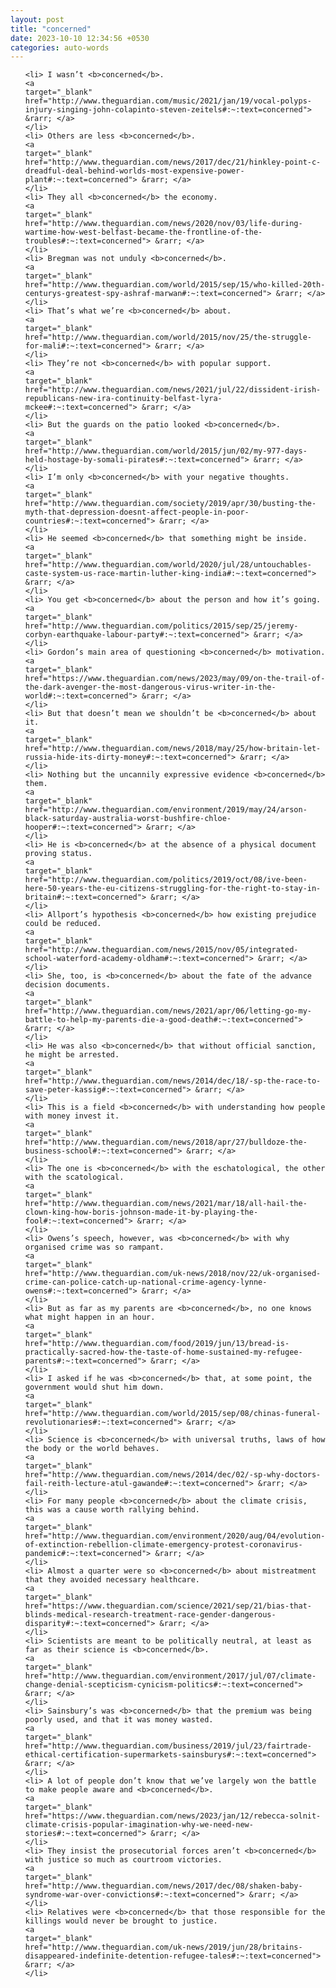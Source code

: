 ```yaml
---
layout: post
title: "concerned"
date: 2023-10-10 12:34:56 +0530
categories: auto-words
---
```

<ol>

    <li> I wasn’t <b>concerned</b>.
    <a 
    target="_blank" 
    href="http://www.theguardian.com/music/2021/jan/19/vocal-polyps-injury-singing-john-colapinto-steven-zeitels#:~:text=concerned"> &rarr; </a>
    </li>
    <li> Others are less <b>concerned</b>.
    <a 
    target="_blank" 
    href="http://www.theguardian.com/news/2017/dec/21/hinkley-point-c-dreadful-deal-behind-worlds-most-expensive-power-plant#:~:text=concerned"> &rarr; </a>
    </li>
    <li> They all <b>concerned</b> the economy.
    <a 
    target="_blank" 
    href="http://www.theguardian.com/news/2020/nov/03/life-during-wartime-how-west-belfast-became-the-frontline-of-the-troubles#:~:text=concerned"> &rarr; </a>
    </li>
    <li> Bregman was not unduly <b>concerned</b>.
    <a 
    target="_blank" 
    href="http://www.theguardian.com/world/2015/sep/15/who-killed-20th-centurys-greatest-spy-ashraf-marwan#:~:text=concerned"> &rarr; </a>
    </li>
    <li> That’s what we’re <b>concerned</b> about.
    <a 
    target="_blank" 
    href="http://www.theguardian.com/world/2015/nov/25/the-struggle-for-mali#:~:text=concerned"> &rarr; </a>
    </li>
    <li> They’re not <b>concerned</b> with popular support.
    <a 
    target="_blank" 
    href="http://www.theguardian.com/news/2021/jul/22/dissident-irish-republicans-new-ira-continuity-belfast-lyra-mckee#:~:text=concerned"> &rarr; </a>
    </li>
    <li> But the guards on the patio looked <b>concerned</b>.
    <a 
    target="_blank" 
    href="http://www.theguardian.com/world/2015/jun/02/my-977-days-held-hostage-by-somali-pirates#:~:text=concerned"> &rarr; </a>
    </li>
    <li> I’m only <b>concerned</b> with your negative thoughts.
    <a 
    target="_blank" 
    href="http://www.theguardian.com/society/2019/apr/30/busting-the-myth-that-depression-doesnt-affect-people-in-poor-countries#:~:text=concerned"> &rarr; </a>
    </li>
    <li> He seemed <b>concerned</b> that something might be inside.
    <a 
    target="_blank" 
    href="http://www.theguardian.com/world/2020/jul/28/untouchables-caste-system-us-race-martin-luther-king-india#:~:text=concerned"> &rarr; </a>
    </li>
    <li> You get <b>concerned</b> about the person and how it’s going.
    <a 
    target="_blank" 
    href="http://www.theguardian.com/politics/2015/sep/25/jeremy-corbyn-earthquake-labour-party#:~:text=concerned"> &rarr; </a>
    </li>
    <li> Gordon’s main area of questioning <b>concerned</b> motivation.
    <a 
    target="_blank" 
    href="https://www.theguardian.com/news/2023/may/09/on-the-trail-of-the-dark-avenger-the-most-dangerous-virus-writer-in-the-world#:~:text=concerned"> &rarr; </a>
    </li>
    <li> But that doesn’t mean we shouldn’t be <b>concerned</b> about it.
    <a 
    target="_blank" 
    href="http://www.theguardian.com/news/2018/may/25/how-britain-let-russia-hide-its-dirty-money#:~:text=concerned"> &rarr; </a>
    </li>
    <li> Nothing but the uncannily expressive evidence <b>concerned</b> them.
    <a 
    target="_blank" 
    href="http://www.theguardian.com/environment/2019/may/24/arson-black-saturday-australia-worst-bushfire-chloe-hooper#:~:text=concerned"> &rarr; </a>
    </li>
    <li> He is <b>concerned</b> at the absence of a physical document proving status.
    <a 
    target="_blank" 
    href="http://www.theguardian.com/politics/2019/oct/08/ive-been-here-50-years-the-eu-citizens-struggling-for-the-right-to-stay-in-britain#:~:text=concerned"> &rarr; </a>
    </li>
    <li> Allport’s hypothesis <b>concerned</b> how existing prejudice could be reduced.
    <a 
    target="_blank" 
    href="http://www.theguardian.com/news/2015/nov/05/integrated-school-waterford-academy-oldham#:~:text=concerned"> &rarr; </a>
    </li>
    <li> She, too, is <b>concerned</b> about the fate of the advance decision documents.
    <a 
    target="_blank" 
    href="http://www.theguardian.com/news/2021/apr/06/letting-go-my-battle-to-help-my-parents-die-a-good-death#:~:text=concerned"> &rarr; </a>
    </li>
    <li> He was also <b>concerned</b> that without official sanction, he might be arrested.
    <a 
    target="_blank" 
    href="http://www.theguardian.com/news/2014/dec/18/-sp-the-race-to-save-peter-kassig#:~:text=concerned"> &rarr; </a>
    </li>
    <li> This is a field <b>concerned</b> with understanding how people with money invest it.
    <a 
    target="_blank" 
    href="http://www.theguardian.com/news/2018/apr/27/bulldoze-the-business-school#:~:text=concerned"> &rarr; </a>
    </li>
    <li> The one is <b>concerned</b> with the eschatological, the other with the scatological.
    <a 
    target="_blank" 
    href="http://www.theguardian.com/news/2021/mar/18/all-hail-the-clown-king-how-boris-johnson-made-it-by-playing-the-fool#:~:text=concerned"> &rarr; </a>
    </li>
    <li> Owens’s speech, however, was <b>concerned</b> with why organised crime was so rampant.
    <a 
    target="_blank" 
    href="http://www.theguardian.com/uk-news/2018/nov/22/uk-organised-crime-can-police-catch-up-national-crime-agency-lynne-owens#:~:text=concerned"> &rarr; </a>
    </li>
    <li> But as far as my parents are <b>concerned</b>, no one knows what might happen in an hour.
    <a 
    target="_blank" 
    href="http://www.theguardian.com/food/2019/jun/13/bread-is-practically-sacred-how-the-taste-of-home-sustained-my-refugee-parents#:~:text=concerned"> &rarr; </a>
    </li>
    <li> I asked if he was <b>concerned</b> that, at some point, the government would shut him down.
    <a 
    target="_blank" 
    href="http://www.theguardian.com/world/2015/sep/08/chinas-funeral-revolutionaries#:~:text=concerned"> &rarr; </a>
    </li>
    <li> Science is <b>concerned</b> with universal truths, laws of how the body or the world behaves.
    <a 
    target="_blank" 
    href="http://www.theguardian.com/news/2014/dec/02/-sp-why-doctors-fail-reith-lecture-atul-gawande#:~:text=concerned"> &rarr; </a>
    </li>
    <li> For many people <b>concerned</b> about the climate crisis, this was a cause worth rallying behind.
    <a 
    target="_blank" 
    href="http://www.theguardian.com/environment/2020/aug/04/evolution-of-extinction-rebellion-climate-emergency-protest-coronavirus-pandemic#:~:text=concerned"> &rarr; </a>
    </li>
    <li> Almost a quarter were so <b>concerned</b> about mistreatment that they avoided necessary healthcare.
    <a 
    target="_blank" 
    href="https://www.theguardian.com/science/2021/sep/21/bias-that-blinds-medical-research-treatment-race-gender-dangerous-disparity#:~:text=concerned"> &rarr; </a>
    </li>
    <li> Scientists are meant to be politically neutral, at least as far as their science is <b>concerned</b>.
    <a 
    target="_blank" 
    href="http://www.theguardian.com/environment/2017/jul/07/climate-change-denial-scepticism-cynicism-politics#:~:text=concerned"> &rarr; </a>
    </li>
    <li> Sainsbury’s was <b>concerned</b> that the premium was being poorly used, and that it was money wasted.
    <a 
    target="_blank" 
    href="http://www.theguardian.com/business/2019/jul/23/fairtrade-ethical-certification-supermarkets-sainsburys#:~:text=concerned"> &rarr; </a>
    </li>
    <li> A lot of people don’t know that we’ve largely won the battle to make people aware and <b>concerned</b>.
    <a 
    target="_blank" 
    href="https://www.theguardian.com/news/2023/jan/12/rebecca-solnit-climate-crisis-popular-imagination-why-we-need-new-stories#:~:text=concerned"> &rarr; </a>
    </li>
    <li> They insist the prosecutorial forces aren’t <b>concerned</b> with justice so much as courtroom victories.
    <a 
    target="_blank" 
    href="http://www.theguardian.com/news/2017/dec/08/shaken-baby-syndrome-war-over-convictions#:~:text=concerned"> &rarr; </a>
    </li>
    <li> Relatives were <b>concerned</b> that those responsible for the killings would never be brought to justice.
    <a 
    target="_blank" 
    href="http://www.theguardian.com/uk-news/2019/jun/28/britains-disappeared-indefinite-detention-refugee-tales#:~:text=concerned"> &rarr; </a>
    </li>
